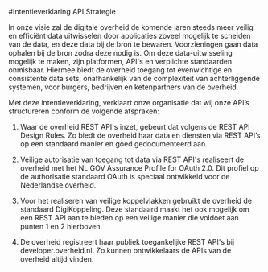 #Intentieverklaring API Strategie

In onze visie zal de digitale overheid de komende jaren steeds meer veilig en efficiënt data uitwisselen door applicaties zoveel mogelijk te scheiden van de data, en deze data bij de bron te bewaren. Voorzieningen gaan data ophalen bij de bron zodra deze nodig is. Om deze data-uitwisseling mogelijk te maken, zijn platformen, API's en verplichte standaarden onmisbaar. Hiermee biedt de overheid toegang tot evenwichtige en consistente data sets, onafhankelijk van de complexiteit van achterliggende systemen, voor burgers, bedrijven en ketenpartners van de overheid. 

Met deze intentieverklaring, verklaart onze organisatie dat wij onze API’s structureren conform de volgende afspraken:  

1. Waar de overheid REST API's inzet, gebeurt dat volgens de REST API Design Rules. Zo biedt de overheid haar data en diensten via REST API’s op een standaard manier en goed gedocumenteerd aan. 

2. Veilige autorisatie van toegang tot data via REST API's realiseert de overheid met het NL GOV Assurance Profile for OAuth 2.0. Dit profiel op de authorisatie standaard OAuth is speciaal ontwikkeld voor de Nederlandse overheid. 

3. Voor het realiseren van veilige koppelvlakken gebruikt de overheid de standaard DigiKoppeling. Deze standaard maakt het ook mogelijk om een REST API aan te bieden op een veilige manier die voldoet aan punten 1 en 2 hierboven. 

4. De overheid registreert haar publiek toegankelijke REST API's bij developer.overheid.nl. Zo kunnen ontwikkelaars de APIs van de overheid altijd vinden. 
